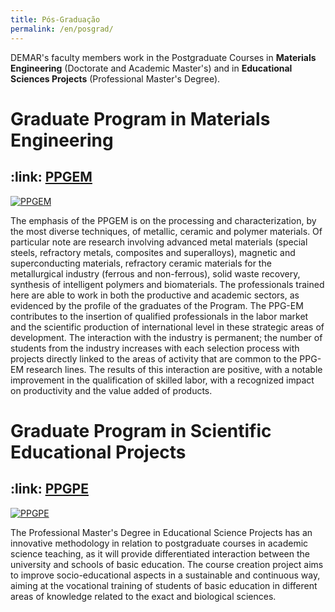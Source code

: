 ```yaml
---
title: Pós-Graduação
permalink: /en/posgrad/
---
```


DEMAR's faculty members work in the Postgraduate Courses in **Materials Engineering** (Doctorate and Academic Master's) and in **Educational Sciences Projects** (Professional Master's Degree).



<h1 class="alert bg-dark text-light">Graduate Program in Materials Engineering</h1>

<h2> :link: <a href="https://sites.usp.br/ppgem-eel" target="_blank">PPGEM</a></h2>

<div class="col-md-12 float-md-none mb-2">
<a id="no-ext-link" href="https://sites.usp.br/ppgem-eel" target="_blank">
<img style="max-width:100%" src="{{site.baseurl}}/assets/images/demar/ppgem.png" alt="PPGEM" title="PPGEM">
</a>
</div>

The emphasis of the PPGEM is on the processing and characterization, by the most diverse techniques, of metallic, ceramic and polymer materials. Of particular note are research involving advanced metal materials (special steels, refractory metals, composites and superalloys), magnetic and superconducting materials, refractory ceramic materials for the metallurgical industry (ferrous and non-ferrous), solid waste recovery, synthesis of intelligent polymers and biomaterials.
The professionals trained here are able to work in both the productive and academic sectors, as evidenced by the profile of the graduates of the Program. The PPG-EM contributes to the insertion of qualified professionals in the labor market and the scientific production of international level in these strategic areas of development. The interaction with the industry is permanent; the number of students from the industry increases with each selection process with projects directly linked to the areas of activity that are common to the PPG-EM research lines. The results of this interaction are positive, with a notable improvement in the qualification of skilled labor, with a recognized impact on productivity and the value added of products.

<h1 class="alert bg-dark text-light">Graduate Program in Scientific Educational Projects</h1>

<h2> :link: <a href="http://www.ppgpe.eel.usp.br" target="_blank">PPGPE</a></h2>

<div class="col-md-12 float-md-none mb-2">
<a id="no-ext-link" href="http://www.ppgpe.eel.usp.br" target="_blank">
<img style="max-width:100%" src="{{site.baseurl}}/assets/images/demar/ppgpe.png" alt="PPGPE" title="PPGPE">
</a>
</div>

The Professional Master's Degree in Educational Science Projects has an innovative methodology in relation to postgraduate courses in academic science teaching, as it will provide differentiated interaction between the university and schools of basic education. The course creation project aims to improve socio-educational aspects in a sustainable and continuous way, aiming at the vocational training of students of basic education in different areas of knowledge related to the exact and biological sciences.
